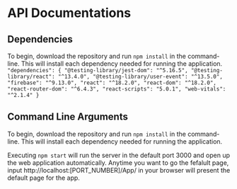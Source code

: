 # API Documentations
## Dependencies
To begin, download the repository and run ```npm install``` in the command-line. This will install each dependency needed for running the application.
    ```"dependencies": {
    "@testing-library/jest-dom": "^5.16.5",
    "@testing-library/react": "^13.4.0",
    "@testing-library/user-event": "^13.5.0",
    "firebase": "^9.13.0",
    "react": "^18.2.0",
    "react-dom": "^18.2.0",
    "react-router-dom": "^6.4.3",
    "react-scripts": "5.0.1",
    "web-vitals": "^2.1.4"
  }```

## Command Line Arguments
To begin, download the repository and run ```npm install``` in the command-line. This will install each dependency needed for running the application.

Executing ```npm start``` will run the server in the default port 3000 and open up the web application automatically. Anytime you want to go the fefalult page, input http://localhost:[PORT_NUMBER]/App/ in your browser will present the default page for the app. 

